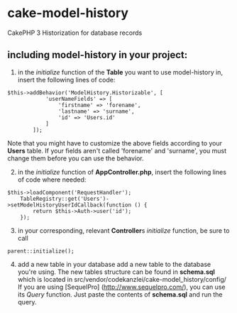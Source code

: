 # cake-model-history
CakePHP 3 Historization for database records

## including model-history in your project:
1. in the *initialize* function of the **Table** you want to use model-history in, insert the following lines of code:

```
$this->addBehavior('ModelHistory.Historizable', [
            'userNameFields' => [
                'firstname' => 'forename',
                'lastname' => 'surname',
                'id' => 'Users.id'
            ]
        ]);
```

Note that you might have to customize the above fields according to your **Users** table. If your fields aren't called 'forename' and 'surname', you must change them before you can use the behavior.

2. in the *initialize*  function of **AppController.php**, insert the following lines of code where needed:

```
$this->loadComponent('RequestHandler');
    TableRegistry::get('Users')->setModelHistoryUserIdCallback(function () {
        return $this->Auth->user('id');
    });
```

3. in your corresponding, relevant **Controller**s *initialize* function, be sure to call

```
parent::initialize();
```

4. add a new table in your database
add a new table to the database you're using. The new tables structure can be found in **schema.sql** which is located in src/vendor/codekanzlei/cake-model_history/config/
If you are using [SequelPro] (http://www.sequelpro.com/), you can use its *Query* function. Just paste the contents of **schema.sql** and run the query.